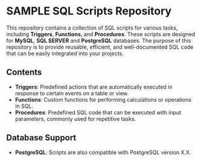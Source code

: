 # SAMPLE SQL Scripts Repository

This repository contains a collection of SQL scripts for various tasks, including **Triggers**, **Functions**, and **Procedures**. These scripts are designed for **MySQL**, **SQL SERVER** and **PostgreSQL** databases. The purpose of this repository is to provide reusable, efficient, and well-documented SQL code that can be easily integrated into your projects.

## Contents

- **Triggers**: Predefined actions that are automatically executed in response to certain events on a table or view.
- **Functions**: Custom functions for performing calculations or operations in SQL.
- **Procedures**: Predefined SQL code that can be executed with input parameters, commonly used for repetitive tasks.

## Database Support

- **PostgreSQL**: Scripts are also compatible with PostgreSQL version X.X.

